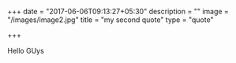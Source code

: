 +++
date = "2017-06-06T09:13:27+05:30"
description = ""
image = "/images/image2.jpg"
title = "my second quote"
type = "quote"

+++

Hello GUys

